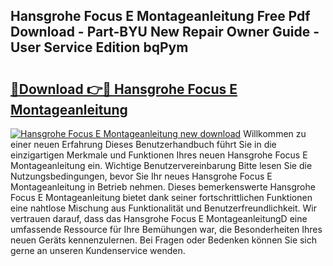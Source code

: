 ## Hansgrohe Focus E Montageanleitung Free Pdf Download - Part-BYU New Repair Owner Guide - User Service Edition bqPym

# <h2><a href="http://df6yq6o.blite.top/?on=Hansgrohe+Focus+E+Montageanleitung">🔗Download 👉🔴 Hansgrohe Focus E Montageanleitung</a></h2>

[![Hansgrohe Focus E Montageanleitung new download](https://i.imgur.com/lujVjoI.png)](http://df6yq6o.blite.top/?on=Hansgrohe+Focus+E+Montageanleitung)
Willkommen zu einer neuen Erfahrung Dieses Benutzerhandbuch führt Sie in die einzigartigen Merkmale und Funktionen Ihres neuen Hansgrohe Focus E Montageanleitung ein. Wichtige Benutzervereinbarung Bitte lesen Sie die Nutzungsbedingungen, bevor Sie Ihr neues Hansgrohe Focus E Montageanleitung in Betrieb nehmen. Dieses bemerkenswerte Hansgrohe Focus E Montageanleitung bietet dank seiner fortschrittlichen Funktionen eine nahtlose Mischung aus Funktionalität und Benutzerfreundlichkeit. Wir vertrauen darauf, dass das Hansgrohe Focus E MontageanleitungD eine umfassende Ressource für Ihre Bemühungen war, die Besonderheiten Ihres neuen Geräts kennenzulernen. Bei Fragen oder Bedenken können Sie sich gerne an unseren Kundenservice wenden.
